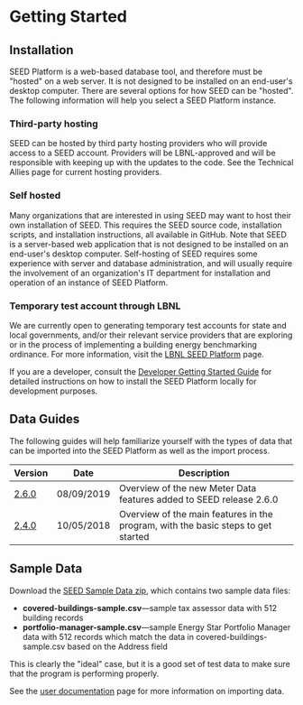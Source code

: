 # Getting Started

## Installation

SEED Platform is a web-based database tool, and therefore must be "hosted" on a web server. It is not designed to be installed on an end-user's desktop computer. There are several options for how SEED can be "hosted".  The following information will help you select a SEED Platform instance.

### Third-party hosting

SEED can be hosted by third party hosting providers who will provide access to a SEED account. Providers will be LBNL-approved and will be responsible with keeping up with the updates to the code. See the Technical Allies page for current hosting providers.

### Self hosted

Many organizations that are interested in using SEED may want to host their own installation of SEED. This requires the SEED source code, installation scripts, and installation instructions, all available in GitHub. Note that SEED is a server-based web application that is not designed to be installed on an end-user's desktop computer. Self-hosting of SEED requires some experience with server and database administration, and will usually require the involvement of an organization's IT department for installation and operation of an instance of SEED Platform.

### Temporary test account through LBNL

We are currently open to generating temporary test accounts for state and local governments, and/or their relevant service providers that are exploring or in the process of implementing a building energy benchmarking ordinance. For more information, visit the [LBNL SEED Platform](lbnl.md) page.

If you are a developer, consult the [Developer Getting Started Guide](https://seed-platform.readthedocs.io/en/latest/getting_started.html) for detailed instructions on how to install the SEED Platform locally for development purposes.

## Data Guides

The following guides will help familiarize yourself with the types of data that can be imported into the SEED Platform as well as the import process.

| Version | Date | Description |
|---------|------|-------------|
| [2.6.0](https://docs.google.com/a/lbl.gov/viewer?a=v&pid=sites&srcid=bGJsLmdvdnxzZWVkfGd4OjJiZjVmMTliYjg1YTc2YzE) | 08/09/2019 | Overview of the new Meter Data features added to SEED release 2.6.0 |
| [2.4.0](https://docs.google.com/a/lbl.gov/viewer?a=v&pid=sites&srcid=bGJsLmdvdnxzZWVkfGd4OjNhYzRkMWE2NDVmYTgyZjA) | 10/05/2018 | Overview of the main features in the program, with the basic steps to get started |

## Sample Data

Download the [SEED Sample Data zip](http://seedinfo.lbl.gov/getting-started/seed-sample-data.zip?attredirects=0&d=1), which contains two sample data files:

- **covered-buildings-sample.csv**&mdash;sample tax assessor data with 512 building records
- **portfolio-manager-sample.csv**&mdash;sample Energy Star Portfolio Manager data with 512 records which match the data in covered-buildings-sample.csv based on the Address field

This is clearly the "ideal" case, but it is a good set of test data to make sure that the program is performing properly.

See the [user documentation](documentation.md) page for more information on importing data.